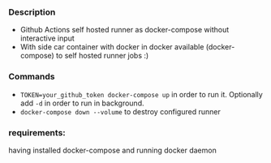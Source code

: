 ### Description

- Github Actions self hosted runner as docker-compose without interactive input
- With side car container with docker in docker available (docker-compose) to self hosted runner jobs :)

### Commands

- `TOKEN=your_github_token docker-compose up` in order to run it. Optionally add `-d` in order to run in background.
- `docker-compose down --volume` to destroy configured runner

### requirements:

having installed docker-compose and running docker daemon